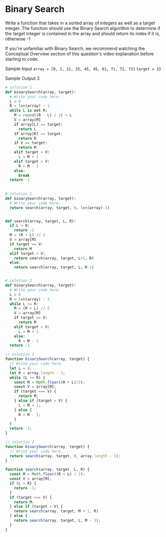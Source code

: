 # Binary Search

  Write a function that takes in a sorted array of integers as well as a target
  integer. The function should use the Binary Search algorithm to determine if
  the target integer is contained in the array and should return its index if it
  is, otherwise -1
  
  If you're unfamiliar with Binary Search, we recommend watching the Conceptual
  Overview section of this question's video explanation before starting to code.
  
  Sample Input
  ```array = [0, 1, 21, 33, 45, 45, 61, 71, 72, 73]```
  ```target = 33```
  
  Sample Output
  3
```python
# solution 1
def binarySearch(array, target):
  # Write your code here.
  L = 0
  R = len(array) - 1
  while L is not R:
    M = round((R - L) / 2) + L
    V = array[M]
    if array[L] == target:
      return L
    if array[R] == target:
      return R
    if V == target:
      return M
    elif target > V:
      L = M + 1
    elif target < V:
      R = M - 1
    else:
      break
  return -1
  
  
# solution 2
def binarySearch(array, target):
  # Write your code here.
  return search(array, target, 0, len(array)-1)


def search(array, target, L, R):
  if L > R:
    return -1
  M = (R + L) // 2
  V = array[M]
  if target == V:
    return M
  elif target > V:
    return search(array, target, L+1, R)
  else:
    return search(array, target, L, R-1)


# solution 3
def binarySearch(array, target):
  # Write your code here.
  L = 0
  R = len(array) - 1
  while L <= R:
    M = (R + L) // 2
    V = array[M]
    if target == V:
      return M
    elif target > V:
      L = M + 1
    else:
      R = M - 1
  return -1
```
```javascript
// solution 1
function binarySearch(array, target) {
  // Write your code here.
  let L = 0;
  let R = array.length - 1;
  while (L <= R) {
    const M = Math.floor((R + L)/2);
    const V = array[M];
    if (target === V) {
      return M;
    } else if (target > V) {
      L = M + 1;
    } else {
      R = M - 1;
    }
  }
  return -1;
}

// solution 2
function binarySearch(array, target) {
  // Write your code here.
  return search(array, target, 0, array.length - 1);
}

function search(array, target, L, R) {
  const M = Math.floor((R + L) / 2);
  const V = array[M];
  if (L > R) {
    return -1;
  }
  if (target === V) {
    return M;
  } else if (target > V) {
    return search(array, target, M + 1, R)
  } else {
    return search(array, target, L, M - 1);
  }
}
```

